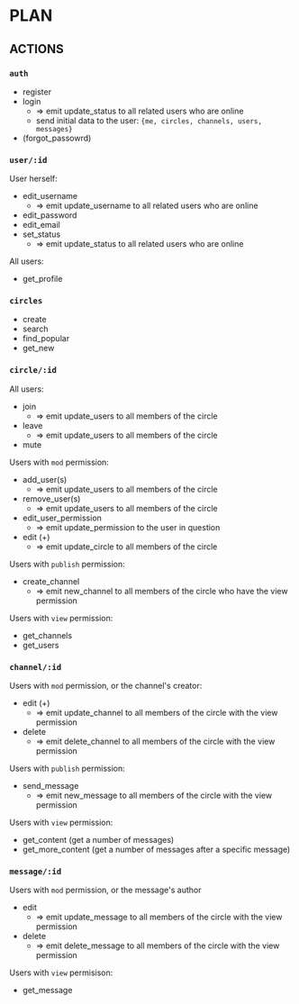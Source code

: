 # PLAN

## ACTIONS

### `auth`
- register
- login
  - => emit update_status to all related users who are online
  - send initial data to the user: `{me, circles, channels, users, messages}`
- (forgot_passowrd)

### `user/:id`
User herself:
- edit_username 
  - => emit update_username to all related users who are online
- edit_password
- edit_email
- set_status
  - => emit update_status to all related users who are online

All users:
- get_profile

### `circles`
- create
- search
- find_popular
- get_new

### `circle/:id`
All users:
- join
  - => emit update_users to all members of the circle
- leave
  - => emit update_users to all members of the circle
- mute

Users with `mod` permission:
- add_user(s)
  - => emit update_users to all members of the circle
- remove_user(s)
  - => emit update_users to all members of the circle
- edit_user_permission
  - => emit update_permission to the user in question
- edit (+) 
  - => emit update_circle to all members of the circle

Users with `publish` permission:
- create_channel
  - => emit new_channel to all members of the circle who have the view permission

Users with `view` permission:
- get_channels
- get_users

### `channel/:id`
Users with `mod` permission, or the channel's creator:
- edit (+)
  - => emit update_channel to all members of the circle with the view permission
- delete
  - => emit delete_channel to all members of the circle with the view permission
  
Users with `publish` permission:
- send_message
  - => emit new_message to all members of the circle with the view permission

Users with `view` permission:
- get_content (get a number of messages)
- get_more_content (get a number of messages after a specific message)



### `message/:id`
Users with `mod` permission, or the message's author
- edit
  - => emit update_message to all members of the circle with the view permission
- delete
  - => emit delete_message to all members of the circle with the view permission

Users with `view` permisison:
- get_message
